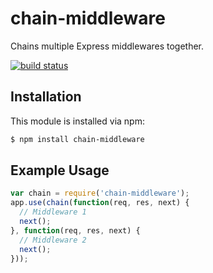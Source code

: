 # chain-middleware

Chains multiple Express middlewares together.

[![build status](https://secure.travis-ci.org/simplyianm/chain-middleware.png)](http://travis-ci.org/simplyianm/chain-middleware)

## Installation

This module is installed via npm:

``` bash
$ npm install chain-middleware
```

## Example Usage

``` js
var chain = require('chain-middleware');
app.use(chain(function(req, res, next) {
  // Middleware 1
  next();
}, function(req, res, next) {
  // Middleware 2
  next();
}));
```
